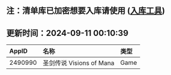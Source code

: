 ## 注：清单库已加密想要入库请使用 ([入库工具](https://github.com/BlankTMing/ManifestAutoUpdate/releases))

## 更新时间：2024-09-11 00:10:39
| AppID | 名称 | 类型  |
| :-------------------- | :----------------------------- | :----------- |
| 2490990 | 圣剑传说 Visions of Mana| Game |
